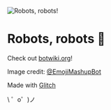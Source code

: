![Robots, robots!](https://cdn.glitch.com/478eeae7-13dc-463c-b280-ea7b06b63e2d%2Frobots.gif?v=1591735731032)

# Robots, robots 🤖

Check out [botwiki.org](https://botwiki.org/)!

Image credit: [@EmojiMashupBot](https://twitter.com/EmojiMashupBot)

Made with [Glitch](https://glitch.com/)

\ ゜o゜)ノ
